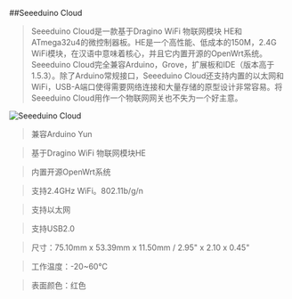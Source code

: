 ##Seeeduino Cloud

> Seeeduino Cloud是一款基于Dragino WiFi 物联网模块 HE和ATmega32u4的微控制器板。HE是一个高性能、低成本的150M，2.4G WiFi模块，在汉语中意味着核心，并且它内置开源的OpenWrt系统。Seeeduino Cloud完全兼容Arduino，Grove，扩展板和IDE（版本高于1.5.3）。除了Arduino常规接口，Seeeduino Cloud还支持内置的以太网和WiFi，USB-A端口使得需要网络连接和大量存储的原型设计非常容易。将Seeeduino Cloud用作一个物联网网关也不失为一个好主意。

![Seeeduino Cloud](http://www.seeedstudio.com/wiki/images/thumb/d/df/SeeeduinoCloud_MainPic.jpg/500px-SeeeduinoCloud_MainPic.jpg)

> 兼容Arduino Yun

> 基于Dragino WiFi 物联网模块HE

> 内置开源OpenWrt系统

> 支持2.4GHz WiFi。802.11b/g/n

> 支持以太网

> 支持USB2.0

> 尺寸：75.10mm x 53.39mm x 11.50mm / 2.95" x 2.10 x 0.45"

> 工作温度：-20~60°C

> 表面颜色：红色
